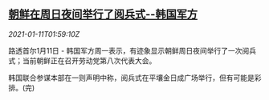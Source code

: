<!--1610331795000-->
[朝鲜在周日夜间举行了阅兵式--韩国军方](https://cn.reuters.com/article/north-korea-military-parade-0111-mon-idCNKBS29G04E)
------

<div><i>2021-01-11T01:59:10Z</i></div><p>路透首尔1月11日 - 韩国军方周一表示，有迹象显示朝鲜周日夜间举行了一次阅兵式；当前朝鲜正在召开劳动党第八次代表大会。</p><p>韩国联合参谋本部在一则声明中称，阅兵式在平壤金日成广场举行，但有可能是彩排。(完)</p>
